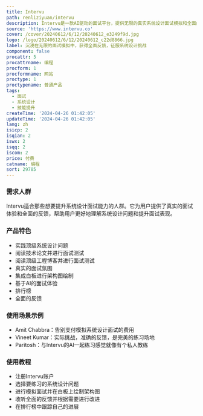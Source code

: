 ```yaml
---
title: Intervu
path: renliziyuan/intervu
description: Intervu是一款AI驱动的面试平台，提供无限的真实系统设计面试模拟和全面的反馈。它可以帮助您提升系统设计技能，准备系统设计面试。
source: 'https://www.intervu.co'
cover: /cover/20240612/6/12/20240612_e3249f9d.jpg
logo: /logo/20240612/6/12/20240612_c22d8866.jpg
label: 沉浸在无限的面试模拟中，获得全面反馈，征服系统设计挑战
component: false
procattr: 5
procattrname: 编程
procform: 1
procformname: 网站
proctype: 1
proctypename: 普通产品
tags:
  - 面试
  - 系统设计
  - 技能提升
createTime: '2024-04-26 01:42:05'
updateTime: '2024-04-26 01:42:05'
lang: zh
isicp: 2
isqian: 2
iswx: 2
isqq: 2
iscom: 2
price: 付费
catname: 编程
sort: 29785
---
```




### 需求人群
Intervu适合那些想要提升系统设计面试能力的人群。它为用户提供了真实的面试体验和全面的反馈，帮助用户更好地理解系统设计问题和提升面试表现。

### 产品特色
- 实践顶级系统设计问题
- 阅读技术论文并进行面试测试
- 阅读顶级工程博客并进行面试测试
- 真实的面试氛围
- 集成白板进行架构图绘制
- 基于AI的面试体验
- 排行榜
- 全面的反馈

### 使用场景示例
- Amit Chabbra：告别支付模拟系统设计面试的费用
- Vineet Kumar：实际挑战，准确的反馈，是完美的练习场地
- Paritosh：与Intervu的AI一起练习感觉就像有个私人教练

### 使用教程
- 注册Intervu账户
- 选择要练习的系统设计问题
- 进行模拟面试并在白板上绘制架构图
- 收听全面的反馈并根据需要进行改进
- 在排行榜中跟踪自己的进展

  

